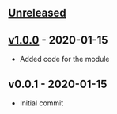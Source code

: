 <a name="unreleased"></a>
## [Unreleased]



<a name="v1.0.0"></a>
## [v1.0.0] - 2020-01-15

- Added code for the module


<a name="v0.0.1"></a>
## v0.0.1 - 2020-01-15

- Initial commit


[Unreleased]: https://github.com/terraform-aws-modules/terraform-aws-transit-gateway/compare/v1.0.0...HEAD
[v1.0.0]: https://github.com/terraform-aws-modules/terraform-aws-transit-gateway/compare/v0.0.1...v1.0.0
